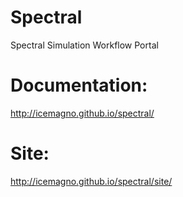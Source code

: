 Spectral
=========
Spectral Simulation Workflow Portal

Documentation:
=========
http://icemagno.github.io/spectral/

Site:
=========
http://icemagno.github.io/spectral/site/


